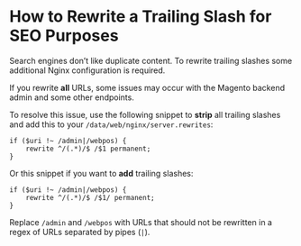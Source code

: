 <!-- source: https://support.hypernode.com/en/hypernode/nginx/how-to-rewrite-a-trailing-slash-for-seo-purposes/ -->
# How to Rewrite a Trailing Slash for SEO Purposes

Search engines don’t like duplicate content. To rewrite trailing slashes some additional Nginx configuration is required.

If you rewrite **all** URLs, some issues may occur with the Magento backend admin and some other endpoints.

To resolve this issue, use the following snippet to **strip** all trailing slashes and add this to your `/data/web/nginx/server.rewrites`:

```nginx
if ($uri !~ /admin|/webpos) {
    rewrite ^/(.*)/$ /$1 permanent;
}
```
Or this snippet if you want to **add** trailing slashes:

```nginx
if ($uri !~ /admin|/webpos) {
    rewrite ^/(.*)/$ /$1/ permanent;
}
```
Replace `/admin` and `/webpos` with URLs that should not be rewritten in a regex of URLs separated by pipes (`|`).
